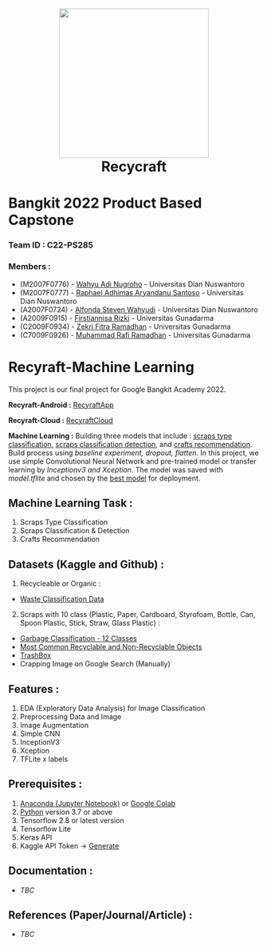 <h1 align="center">
  <img align="center" src="#"  width="300"></img>
<br>
Recycraft
</h1>

#  Bangkit 2022 Product Based Capstone

### Team ID : C22-PS285

### Members : 
* (M2007F0776) - [Wahyu Adi Nugroho](https://github.com/wahyu-adi-n) - Universitas Dian Nuswantoro
* (M2007F0777) - [Raphael Adhimas Aryandanu Santoso](https://github.com/raphaeldanu) - Universitas Dian Nuswantoro
* (A2007F0724) - [Alfonda Steven Wahyudi](https://github.com/alfondasteven) - Universitas Dian Nuswantoro
* (A2009F0915) - [Firstiannisa Rizki](https://github.com/ftiannisa) - Universitas Gunadarma
* (C2009F0934) - [Zekri Fitra Ramadhan](https://github.com/yusrankun) - Universitas Gunadarma
* (C7009F0926) - [Muhammad Rafi Ramadhan](https://github.com/rafi016) - Universitas Gunadarma

# Recyraft-Machine Learning
This project is our final project for Google Bangkit Academy 2022.

**Recyraft-Android :**
[RecyraftApp]()

**Recyraft-Cloud :**
[RecyraftCloud]()

**Machine Learning :** 
Building three models that include : [scraps type classification](https://github.com/Recycraft/machine-learning/tree/main/scraps-type-classification), [scraps classification detection](https://github.com/Recycraft/machine-learning/tree/main/scraps-classification-detection), and [crafts recommendation](). Build process using *baseline experiment, dropout, flatten*. In this project, we use simple Convolutional Neural Network and pre-trained model or transfer learning by *Inceptionv3 and Xception*. The model was saved with *model.tflite* and chosen by the [best model]() for deployment.

## Machine Learning Task :
1. Scraps Type Classification
2. Scraps Classification & Detection
3. Crafts Recommendation

## Datasets (Kaggle and Github) :
1. Recycleable or Organic :
  * [Waste Classification Data](https://www.kaggle.com/datasets/techsash/waste-classification-data)
2. Scraps with 10 class (Plastic, Paper, Cardboard, Styrofoam, Bottle, Can, Spoon Plastic, Stick, Straw, Glass Plastic) :
  * [Garbage Classification - 12 Classes](https://www.kaggle.com/datasets/mostafaabla/garbage-classification)
  * [Most Common Recyclable and Non-Recyclable Objects](https://www.kaggle.com/datasets/ashwinshrivastav/most-common-recyclable-and-nonrecyclable-objects)
  * [TrashBox](https://github.com/nikhilvenkatkumsetty/TrashBox)
  * Crapping Image on Google Search (Manually)

## Features :
1. EDA (Exploratory Data Analysis) for Image Classification
2. Preprocessing Data and Image
3. Image Augmentation
4. Simple CNN
5. InceptionV3
6. Xception
7. TFLite x labels 

## Prerequisites :
1. [Anaconda (Jupyter Notebook)](https://test-jupyter.readthedocs.io/en/latest/install.html) or [Google Colab](https://colab.research.google.com/)
2. [Python](https://www.python.org/downloads/) version 3.7 or above
3. Tensorflow 2.8 or latest version
4. Tensorflow Lite
5. Keras API
6. Kaggle API Token → [Generate](https://github.com/Kaggle/kaggle-api#api-credentials)

## Documentation :
* *TBC*

## References (Paper/Journal/Article) :
* *TBC*
